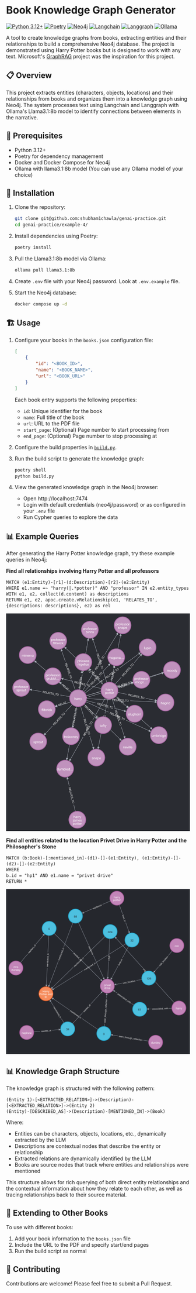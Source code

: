 # Book Knowledge Graph Generator

[![Python 3.12+](https://img.shields.io/badge/python-3.12+-blue.svg)](https://www.python.org/downloads/)
[![Poetry](https://img.shields.io/badge/poetry-dependency%20manager-blue)](https://python-poetry.org/)
[![Neo4j](https://img.shields.io/badge/neo4j-database-green)](https://neo4j.com/)
[![Langchain](https://img.shields.io/badge/langchain-framework-orange)](https://www.langchain.com/)
[![Langgraph](https://img.shields.io/badge/langgraph-engine-orange)](https://github.com/langchain-ai/langgraph)
[![Ollama](https://img.shields.io/badge/ollama-llama3.1%3A8b-purple)](https://ollama.ai/)

A tool to create knowledge graphs from books, extracting entities and their relationships to build a comprehensive Neo4j database. The project is demonstrated using Harry Potter books but is designed to work with any text. Microsoft's [GraphRAG](https://microsoft.github.io/graphrag/) project was the inspiration for this project.

## 📋 Overview

This project extracts entities (characters, objects, locations) and their relationships from books and organizes them into a knowledge graph using Neo4j. The system processes text using Langchain and Langgraph with Ollama's Llama3.1:8b model to identify connections between elements in the narrative.

## 🔧 Prerequisites

- Python 3.12+
- Poetry for dependency management
- Docker and Docker Compose for Neo4j
- Ollama with llama3.1:8b model (You can use any Ollama model of your choice)

## 🚀 Installation

1. Clone the repository:
   ```bash
   git clone git@github.com:shubham1chawla/genai-practice.git
   cd genai-practice/example-4/
   ```

2. Install dependencies using Poetry:
   ```bash
   poetry install
   ```

3. Pull the Llama3.1:8b model via Ollama:
   ```bash
   ollama pull llama3.1:8b
   ```

4. Create `.env` file with your Neo4j password. Look at `.env.example` file.

5. Start the Neo4j database:
   ```bash
   docker compose up -d
   ```

## 🏗️ Usage

1. Configure your books in the `books.json` configuration file:
   ```json
   [
       {
           "id": "<BOOK_ID>",
           "name": "<BOOK_NAME>",
           "url": "<BOOK_URL>"
       }
   ]
   ```

   Each book entry supports the following properties:
   - `id`: Unique identifier for the book
   - `name`: Full title of the book
   - `url`: URL to the PDF file
   - `start_page`: (Optional) Page number to start processing from
   - `end_page`: (Optional) Page number to stop processing at

2. Configure the build properties in [`build.py`](./build.py).

3. Run the build script to generate the knowledge graph:
   ```bash
   poetry shell
   python build.py
   ```

4. View the generated knowledge graph in the Neo4j browser:
   - Open http://localhost:7474
   - Login with default credentials (neo4j/password) or as configured in your `.env` file
   - Run Cypher queries to explore the data

## 📊 Example Queries

After generating the Harry Potter knowledge graph, try these example queries in Neo4j:

**Find all relationships involving Harry Potter and all professors**

```cypher
MATCH (e1:Entity)-[r1]-(d:Description)-[r2]-(e2:Entity)
WHERE e1.name =~ "harry(|.*potter)" AND "professor" IN e2.entity_types
WITH e1, e2, collect(d.content) as descriptions
RETURN e1, e2, apoc.create.vRelationship(e1, 'RELATES_TO', {descriptions: descriptions}, e2) as rel
```

![harry-professors](./screenshots/harry-professors.png)

**Find all entities related to the location Privet Drive in Harry Potter and the Philosopher's Stone**

```cypher
MATCH (b:Book)-[:mentioned_in]-(d1)-[]-(e1:Entity), (e1:Entity)-[]-(d2)-[]-(e2:Entity)
WHERE
b.id = "hp1" AND e1.name = "privet drive"
RETURN *
```

![hp1-privet-drive](./screenshots/hp1-privet-drive.png)

## 📊 Knowledge Graph Structure

The knowledge graph is structured with the following pattern:

```
(Entity 1)-[<EXTRACTED_RELATION>]->(Description)-[<EXTRACTED_RELATION>]->(Entity 2)
(Entity)-[DESCRIBED_AS]->(Description)-[MENTIONED_IN]->(Book)
```

Where:
- Entities can be characters, objects, locations, etc., dynamically extracted by the LLM
- Descriptions are contextual nodes that describe the entity or relationship
- Extracted relations are dynamically identified by the LLM
- Books are source nodes that track where entities and relationships were mentioned

This structure allows for rich querying of both direct entity relationships and the contextual information about how they relate to each other, as well as tracing relationships back to their source material.

## 🧩 Extending to Other Books

To use with different books:

1. Add your book information to the `books.json` file
2. Include the URL to the PDF and specify start/end pages
3. Run the build script as normal

## 🤝 Contributing

Contributions are welcome! Please feel free to submit a Pull Request.
